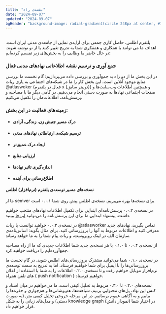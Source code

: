 ```yaml
---
title: "نقشه‌ی راه"
date: "2024-09-07"
updated: "2024-09-07"
bgHeader: "background-image: radial-gradient(circle 248px at center, #16d9e3 0%, #30c7ec 47%, #46aef7 100%)"
---
```

##

پلتفرم اطلس، حاصل کاری جمعی برای ارایه‌ی نمایی از جامعه‌ی مدنی ایران است. اهداف ما می توانند با همکاری و همفکری شما به تدریج تغییر کنند یا از نو نوشته شوند. در حال حاضر ما وظایف را به بخش‌های زیر تقسیم کرده‌ایم:

### جمع آوری و ترسیم نقشه‌ اطلاعاتی نهادهای مدنی فعال
در این بخش ما از دو راه به جمع‌آوری و بررسی داده می‌پردازیم: گام نخست ما بررسی منابع موجود آنلاین است. این بخش کار را ما در شبکه‌های اجتماعی به یاری ربات @atlaswoker (فعال در پلتفرم x {توییتر سابق}) و همچنین اطلاعات وب‌سایت‌ها و صفحات اجتماعی نهادها به صورت دستی انجام می‌دهیم. در گامی دیگر ما با مصاحبه و پرسش‌نامه، اطلاعات‌مان را تکمیل می‌کنیم. 

### زمینه‌های فعالیت در این بخش:

 - #### درک مسیر جنبش زن، زندگی، آزادی
 - #### ترسیم شبکه‌ی ارتباطاتی نهادهای مدنی
 - #### ایجاد درک عمیق‌تر
 - #### ارزیابی منابع
 - #### اندازه‌گیری تاثیر نهادها
 - #### اطلاع‌رسانی برای آینده
   
#### نسخه‌های مسیر توسعه‌ی پلتفرم (نرم‌افزار) اطلس
ما از semver برای نسخه‌ها بهره می‌بریم. نسخه‌ی اطلس پیش روی شما ۰.۰.۱ است.

در نسخه‌ی ۰.۰.۲ پرسش‌نامه‌‌ای ابتدایی برای تکمیل اطلاعات نهادهای منتخب خواهیم داشت. پیشنهاد ابتدایی ما برای این پرسش‌نامه را می‌توانید [این‌جا]() ببینید.  
  
در نسخه‌ی ۰.۰.۳ خواهید توانست با ربات @atlasworker تماس بگیرید، نهادهای جدید معرفی کنید و اطلاعات مربوط به آنها را بروزرسانی کنید. برای مثال بگوید: اساس‌نامه‌ی سازمان الف در لینک روبروست، و ربات پیام شما را به ما خواهد رساند.

از نسخه‌ی ۰.۰.۴ تا ۰.۱.۰ با هر نسخه‌ی جدید شما اطلاعات جدیدی که ما از راه مصاحبه جمع‌آورده‌ایم را دریافت خواهید کرد.

در نسخه‌ی ۰.۱.۰ شما می‌توانید مشترک بروزرسانی‌های اطلس شوید. در گام نخست ما بروزرسانی‌ها را با ایمیل برای شما خواهیم فرستاد. اما به تدریج به سمت توسعه‌ی نرم‌افزار موبایل خواهیم رفت و تا نسخه‌ی ۰.۲.۰ اطلاعات را به شما با استفاده از اعلان های تلفن همراه ( push notification ) خواهیم فرستاد.

نسخه‌‌های ۰.۲.۰ تا ۰.۳.۰ مربوط به تحلیل کیفی است. ما می‌خواهیم در میان اسناد و کنش این نهاد، پل‌های محتوایی بزنیم، شباهت‌ها، هم‌پوشانی‌ها و هم‌جواری و حفره‌ها را بیابیم و به آگاهی عموم برسانیم. در این مرحله خروجی تحلیل کیفی متن (به صورت دستی) و مدل‌های زبانی را به شکل knowledge graph (نمودار دانش) در اختیار شما قرار خواهیم داد.


